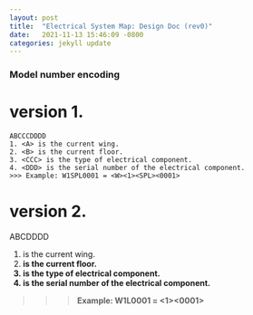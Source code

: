 ```yaml
---
layout: post
title:  "Electrical System Map: Design Doc (rev0)"
date:   2021-11-13 15:46:09 -0800
categories: jekyll update
---
```




### Model number encoding
# version 1.
~~~
ABCCCDDDD
1. <A> is the current wing.
2. <B> is the current floor.  
3. <CCC> is the type of electrical component.    
4. <DDD> is the serial number of the electrical component.  
>>> Example: W1SPL0001 = <W><1><SPL><0001>
~~~
# version 2.

ABCDDDD

1. <A> is the current wing.
2. <B> is the current floor.
3. <C> is the type of electrical component.
4. <DDD> is the serial number of the electrical component.

>>> Example: W1L0001 = <W><1><L><0001>
